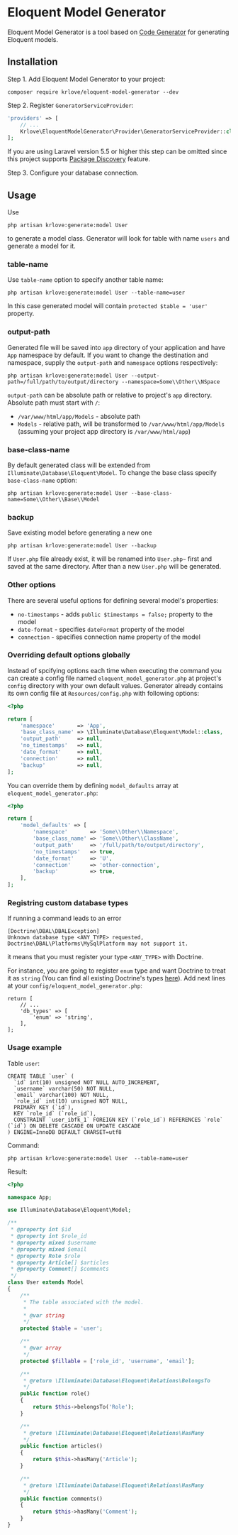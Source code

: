 # Eloquent Model Generator

Eloquent Model Generator is a tool based on [Code Generator](https://github.com/krlove/code-generator) for generating Eloquent models.

## Installation
Step 1. Add Eloquent Model Generator to your project:
```
composer require krlove/eloquent-model-generator --dev
```
Step 2. Register `GeneratorServiceProvider`:
```php
'providers' => [
    // ...
    Krlove\EloquentModelGenerator\Provider\GeneratorServiceProvider::class,
];
```
If you are using Laravel version 5.5 or higher this step can be omitted since this project supports [Package Discovery](https://laravel.com/docs/5.5/packages#package-discovery) feature.

Step 3. Configure your database connection.

## Usage
Use
```
php artisan krlove:generate:model User
```
to generate a model class. Generator will look for table with name `users` and generate a model for it.

### table-name
Use `table-name` option to specify another table name:
```
php artisan krlove:generate:model User --table-name=user
```
In this case generated model will contain `protected $table = 'user'` property.

### output-path
Generated file will be saved into `app` directory of your application and have `App` namespace by default. If you want to change the destination and namespace, supply the `output-path` and `namespace` options respectively:
```
php artisan krlove:generate:model User --output-path=/full/path/to/output/directory --namespace=Some\\Other\\NSpace
```
`output-path` can be absolute path or relative to project's `app` directory. Absolute path must start with `/`:
- `/var/www/html/app/Models` - absolute path
- `Models` - relative path, will be transformed to `/var/www/html/app/Models` (assuming your project app directory is `/var/www/html/app`)


### base-class-name
By default generated class will be extended from `Illuminate\Database\Eloquent\Model`. To change the base class specify `base-class-name` option:
```
php artisan krlove:generate:model User --base-class-name=Some\\Other\\Base\\Model
```

### backup
Save existing model before generating a new one
```
php artisan krlove:generate:model User --backup
```
If `User.php` file already exist, it will be renamed into `User.php~` first and saved at the same directory. After than a new `User.php` will be generated.

### Other options
There are several useful options for defining several model's properties:
- `no-timestamps` - adds `public $timestamps = false;` property to the model
- `date-format` - specifies `dateFormat` property of the model
- `connection` - specifies connection name property of the model

### Overriding default options globally

Instead of spcifying options each time when executing the command you can create a config file named `eloquent_model_generator.php` at project's `config` directory with your own default values. Generator already contains its own config file at `Resources/config.php` with following options:
```php
<?php

return [
    'namespace'       => 'App',
    'base_class_name' => \Illuminate\Database\Eloquent\Model::class,
    'output_path'     => null,
    'no_timestamps'   => null,
    'date_format'     => null,
    'connection'      => null,
    'backup'          => null,
];
```
You can override them by defining `model_defaults` array at `eloquent_model_generator.php`:
```php
<?php

return [
    'model_defaults' => [
        'namespace'       => 'Some\\Other\\Namespace',
        'base_class_name' => 'Some\\Other\\ClassName',
        'output_path'     => '/full/path/to/output/directory',
        'no_timestamps'   => true,
        'date_format'     => 'U',
        'connection'      => 'other-connection',
        'backup'          => true,
    ],
];
```
### Registring custom database types
If running a command leads to an error
```
[Doctrine\DBAL\DBALException]
Unknown database type <ANY_TYPE> requested, Doctrine\DBAL\Platforms\MySqlPlatform may not support it.
```
it means that you must register your type `<ANY_TYPE>` with Doctrine.

For instance, you are going to register `enum` type and want Doctrine to treat it as `string` (You can find all existing Doctrine's types [here](http://doctrine-orm.readthedocs.io/projects/doctrine-dbal/en/latest/reference/types.html#mapping-matrix)). Add next lines at your `config/eloquent_model_generator.php`:
```
return [
    // ...
    'db_types' => [
        'enum' => 'string',
    ],
];
```
### Usage example
Table `user`:
```mysql
CREATE TABLE `user` (
  `id` int(10) unsigned NOT NULL AUTO_INCREMENT,
  `username` varchar(50) NOT NULL,
  `email` varchar(100) NOT NULL,
  `role_id` int(10) unsigned NOT NULL,
  PRIMARY KEY (`id`),
  KEY `role_id` (`role_id`),
  CONSTRAINT `user_ibfk_1` FOREIGN KEY (`role_id`) REFERENCES `role` (`id`) ON DELETE CASCADE ON UPDATE CASCADE
) ENGINE=InnoDB DEFAULT CHARSET=utf8
```
Command:
```
php artisan krlove:generate:model User  --table-name=user
```
Result:
```php
<?php

namespace App;

use Illuminate\Database\Eloquent\Model;

/**
 * @property int $id
 * @property int $role_id
 * @property mixed $username
 * @property mixed $email
 * @property Role $role
 * @property Article[] $articles
 * @property Comment[] $comments
 */
class User extends Model
{
    /**
     * The table associated with the model.
     *
     * @var string
     */
    protected $table = 'user';

    /**
     * @var array
     */
    protected $fillable = ['role_id', 'username', 'email'];

    /**
     * @return \Illuminate\Database\Eloquent\Relations\BelongsTo
     */
    public function role()
    {
        return $this->belongsTo('Role');
    }

    /**
     * @return \Illuminate\Database\Eloquent\Relations\HasMany
     */
    public function articles()
    {
        return $this->hasMany('Article');
    }

    /**
     * @return \Illuminate\Database\Eloquent\Relations\HasMany
     */
    public function comments()
    {
        return $this->hasMany('Comment');
    }
}
```
